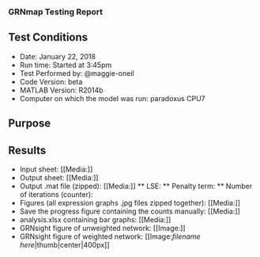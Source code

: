 ### GRNmap Testing Report
## Test Conditions

* Date: January 22, 2018
* Run time: Started at 3:45pm
* Test Performed by: @maggie-oneil
* Code Version: beta
* MATLAB Version: R2014b
* Computer on which the model was run: paradoxus CPU7

## Purpose


## Results

* Input sheet: [[Media:]]
* Output sheet: [[Media:]]
* Output .mat file (zipped): [[Media:]]
** LSE:
** Penalty term:
** Number of iterations (counter):
* Figures (all expression graphs .jpg files zipped together): [[Media:]]
* Save the progress figure containing the counts manually: [[Media:]]
* analysis.xlsx containing bar graphs: [[Media:]]
* GRNsight figure of unweighted network: [[Image:]]
* GRNsight figure of weighted network: [[Image:*filename here*|thumb|center|400px]]

